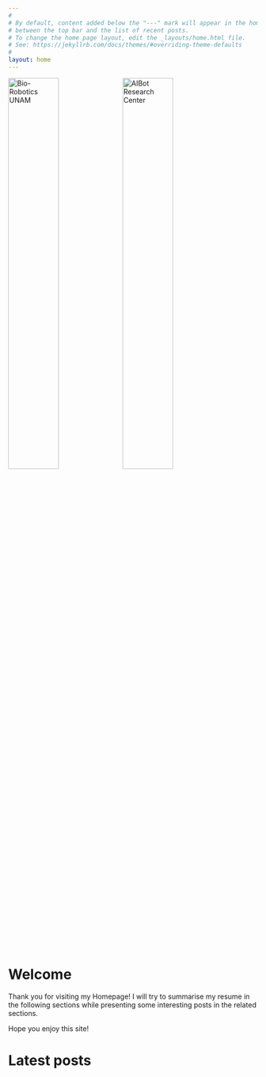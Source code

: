 ```yaml
---
#
# By default, content added below the "---" mark will appear in the home page
# between the top bar and the list of recent posts.
# To change the home page layout, edit the _layouts/home.html file.
# See: https://jekyllrb.com/docs/themes/#overriding-theme-defaults
#
layout: home
---
```


<div> 
    <img src="{{ '/images/logounam_es.png' | absolute_url }}" alt="Bio-Robotics UNAM" style="width:45%;" >
    <img src="{{ '/images/aibot-logo.png' | absolute_url }}" alt="AIBot Research Center" style="width:45%;" >
</div>

# Welcome 

Thank you for visiting my Homepage! I will try to summarise my resume in the following sections while presenting some interesting posts in the related sections.

Hope you enjoy this site!

# Latest posts
